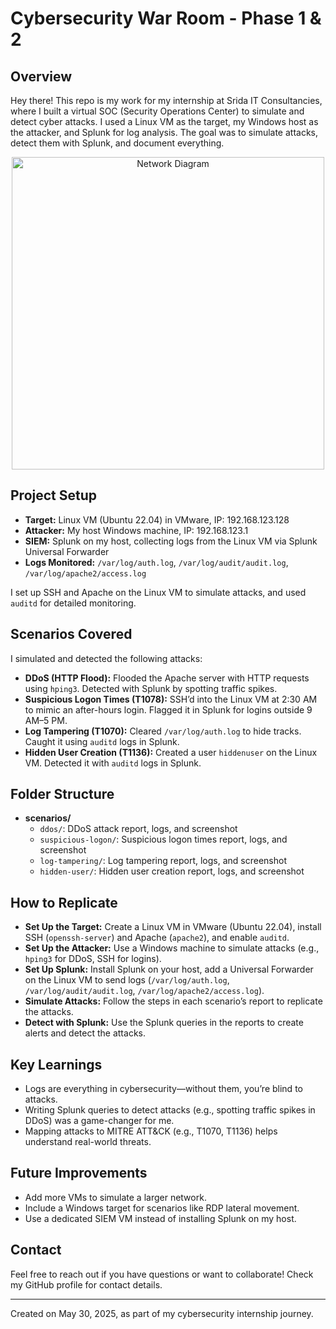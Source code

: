 # Cybersecurity War Room - Phase 1 & 2

## Overview
Hey there! This repo is my work for my internship at Srida IT Consultancies, where I built a virtual SOC (Security Operations Center) to simulate and detect cyber attacks. I used a Linux VM as the target, my Windows host as the attacker, and Splunk for log analysis. The goal was to simulate attacks, detect them with Splunk, and document everything.

<div align="center">
  <img src="![download (1)](https://github.com/user-attachments/assets/b5ea9624-1a1c-45de-84b3-a3fed4e0d1c5)
" alt="Network Diagram" width="500">
</div>

## Project Setup
- **Target:** Linux VM (Ubuntu 22.04) in VMware, IP: 192.168.123.128
- **Attacker:** My host Windows machine, IP: 192.168.123.1
- **SIEM:** Splunk on my host, collecting logs from the Linux VM via Splunk Universal Forwarder
- **Logs Monitored:** `/var/log/auth.log`, `/var/log/audit/audit.log`, `/var/log/apache2/access.log`

I set up SSH and Apache on the Linux VM to simulate attacks, and used `auditd` for detailed monitoring.

## Scenarios Covered
I simulated and detected the following attacks:
- **DDoS (HTTP Flood):** Flooded the Apache server with HTTP requests using `hping3`. Detected with Splunk by spotting traffic spikes.
- **Suspicious Logon Times (T1078):** SSH’d into the Linux VM at 2:30 AM to mimic an after-hours login. Flagged it in Splunk for logins outside 9 AM–5 PM.
- **Log Tampering (T1070):** Cleared `/var/log/auth.log` to hide tracks. Caught it using `auditd` logs in Splunk.
- **Hidden User Creation (T1136):** Created a user `hiddenuser` on the Linux VM. Detected it with `auditd` logs in Splunk.

## Folder Structure
- **scenarios/**
  - `ddos/`: DDoS attack report, logs, and screenshot
  - `suspicious-logon/`: Suspicious logon times report, logs, and screenshot
  - `log-tampering/`: Log tampering report, logs, and screenshot
  - `hidden-user/`: Hidden user creation report, logs, and screenshot

## How to Replicate
- **Set Up the Target:** Create a Linux VM in VMware (Ubuntu 22.04), install SSH (`openssh-server`) and Apache (`apache2`), and enable `auditd`.
- **Set Up the Attacker:** Use a Windows machine to simulate attacks (e.g., `hping3` for DDoS, SSH for logins).
- **Set Up Splunk:** Install Splunk on your host, add a Universal Forwarder on the Linux VM to send logs (`/var/log/auth.log`, `/var/log/audit/audit.log`, `/var/log/apache2/access.log`).
- **Simulate Attacks:** Follow the steps in each scenario’s report to replicate the attacks.
- **Detect with Splunk:** Use the Splunk queries in the reports to create alerts and detect the attacks.

## Key Learnings
- Logs are everything in cybersecurity—without them, you’re blind to attacks.
- Writing Splunk queries to detect attacks (e.g., spotting traffic spikes in DDoS) was a game-changer for me.
- Mapping attacks to MITRE ATT&CK (e.g., T1070, T1136) helps understand real-world threats.

## Future Improvements
- Add more VMs to simulate a larger network.
- Include a Windows target for scenarios like RDP lateral movement.
- Use a dedicated SIEM VM instead of installing Splunk on my host.

## Contact
Feel free to reach out if you have questions or want to collaborate! Check my GitHub profile for contact details.

---
Created on May 30, 2025, as part of my cybersecurity internship journey.
